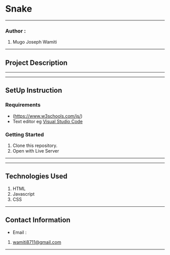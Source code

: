 #  Snake
*****
### Author :
1. Mugo Joseph Wamiti 
****
## Project Description


******
*****
## SetUp Instruction
### Requirements
* (https://www.w3schools.com/js/)
* Text editor eg [Visual Studio Code](https://code.visualstudio.com/download)


### Getting Started
1. Clone this repository.
2. Open with Live Server


*****

*****

## Technologies Used
1. HTML
2. Javascript
3. CSS
*****
## Contact Information
* Email : 
1. wamiti8711@gmail.com
*****
